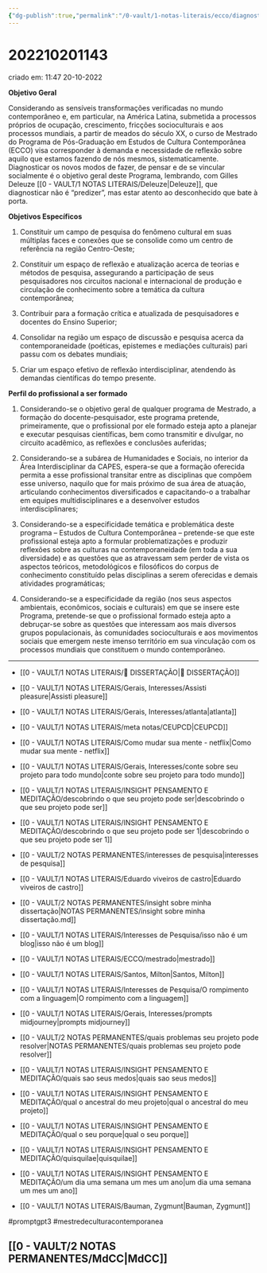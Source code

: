 ```yaml
---
{"dg-publish":true,"permalink":"/0-vault/1-notas-literais/ecco/diagnosticar-nao-e-predizer-mas-estar-atento-ao-desconhecido-que-bate-a-porta/","tags":["permanente","promptgpt3","mestredeculturacontemporanea"],"dgHomeLink":true,"dgShowLocalGraph":true,"dgShowFileTree":true,"dgEnableSearch":true}
---
```


# 202210201143
criado em: 11:47 20-10-2022


**Objetivo Geral**

Considerando as sensíveis transformações verificadas no mundo contemporâneo e, em particular, na América Latina, submetida a processos próprios de ocupação, crescimento, fricções socioculturais e aos processos mundiais, a partir de meados do século XX, o curso de Mestrado do Programa de Pós-Graduação em Estudos de Cultura Contemporânea (ECCO) visa corresponder à demanda e necessidade de reflexão sobre aquilo que estamos fazendo de nós mesmos, sistematicamente. Diagnosticar os novos modos de fazer, de pensar e de se vincular socialmente é o objetivo geral deste Programa, lembrando, com Gilles Deleuze [[0 - VAULT/1 NOTAS LITERAIS/Deleuze\|Deleuze]], que diagnosticar não é “predizer”, mas estar atento ao desconhecido que bate à porta.

**Objetivos Específicos**

1. Constituir um campo de pesquisa do fenômeno cultural em suas múltiplas faces e conexões que se consolide como um centro de referência na região Centro-Oeste;

2. Constituir um espaço de reflexão e atualização acerca de teorias e métodos de pesquisa, assegurando a participação de seus pesquisadores nos circuitos nacional e internacional de produção e circulação de conhecimento sobre a temática da cultura contemporânea;

3. Contribuir para a formação crítica e atualizada de pesquisadores e docentes do Ensino Superior;

4. Consolidar na região um espaço de discussão e pesquisa acerca da contemporaneidade (poéticas, epistemes e mediações culturais) pari passu com os debates mundiais;

5. Criar um espaço efetivo de reflexão interdisciplinar, atendendo às demandas científicas do tempo presente.

**Perfil do profissional a ser formado**

1. Considerando-se o objetivo geral de qualquer programa de Mestrado, a formação do docente-pesquisador, este programa pretende, primeiramente, que o profissional por ele formado esteja apto a planejar e executar pesquisas científicas, bem como transmitir e divulgar, no circuito acadêmico, as reflexões e conclusões auferidas;

2. Considerando-se a subárea de Humanidades e Sociais, no interior da Área Interdisciplinar da CAPES, espera-se que a formação oferecida permita a esse profissional transitar entre as disciplinas que compõem esse universo, naquilo que for mais próximo de sua área de atuação, articulando conhecimentos diversificados e capacitando-o a trabalhar em equipes multidisciplinares e a desenvolver estudos interdisciplinares;

3. Considerando-se a especificidade temática e problemática deste programa – Estudos de Cultura Contemporânea – pretende-se que este profissional esteja apto a formular problematizações e produzir reflexões sobre as culturas na contemporaneidade (em toda a sua diversidade) e as questões que as atravessam sem perder de vista os aspectos teóricos, metodológicos e filosóficos do corpus de conhecimento constituído pelas disciplinas a serem oferecidas e demais atividades programáticas;

4. Considerando-se a especificidade da região (nos seus aspectos ambientais, econômicos, sociais e culturais) em que se insere este Programa, pretende-se que o profissional formado esteja apto a debruçar-se sobre as questões que interessam aos mais diversos grupos populacionais, às comunidades socioculturais e aos movimentos sociais que emergem neste imenso território em sua vinculação com os processos mundiais que constituem o mundo contemporâneo.
---




- [[0 - VAULT/1 NOTAS LITERAIS/📕 DISSERTAÇÃO\|📕 DISSERTAÇÃO]]
- [[0 - VAULT/1 NOTAS LITERAIS/Gerais, Interesses/Assisti pleasure\|Assisti pleasure]]
- [[0 - VAULT/1 NOTAS LITERAIS/Gerais, Interesses/atlanta\|atlanta]]
- [[0 - VAULT/1 NOTAS LITERAIS/meta notas/CEUPCD\|CEUPCD]]
- [[0 - VAULT/1 NOTAS LITERAIS/Como mudar sua mente - netflix\|Como mudar sua mente - netflix]]
- [[0 - VAULT/1 NOTAS LITERAIS/Gerais, Interesses/conte sobre seu projeto para todo mundo\|conte sobre seu projeto para todo mundo]]
- [[0 - VAULT/1 NOTAS LITERAIS/INSIGHT PENSAMENTO E MEDITAÇÃO/descobrindo o que seu projeto pode ser\|descobrindo o que seu projeto pode ser]]
- [[0 - VAULT/1 NOTAS LITERAIS/INSIGHT PENSAMENTO E MEDITAÇÃO/descobrindo o que seu projeto pode ser 1\|descobrindo o que seu projeto pode ser 1]]
- [[0 - VAULT/2 NOTAS PERMANENTES/interesses de pesquisa\|interesses de pesquisa]]
- [[0 - VAULT/1 NOTAS LITERAIS/Eduardo viveiros de castro\|Eduardo viveiros de castro]]
- [[0 - VAULT/2 NOTAS PERMANENTES/insight sobre minha dissertação\|NOTAS PERMANENTES/insight sobre minha dissertação.md]]
- [[0 - VAULT/1 NOTAS LITERAIS/Interesses de Pesquisa/isso não é um blog\|isso não é um blog]]

- [[0 - VAULT/1 NOTAS LITERAIS/ECCO/mestrado\|mestrado]]
- [[0 - VAULT/1 NOTAS LITERAIS/Santos, Milton\|Santos, Milton]]

- [[0 - VAULT/1 NOTAS LITERAIS/Interesses de Pesquisa/O rompimento com a linguagem\|O rompimento com a linguagem]]
- [[0 - VAULT/1 NOTAS LITERAIS/Gerais, Interesses/prompts midjourney\|prompts midjourney]]
- [[0 - VAULT/2 NOTAS PERMANENTES/quais problemas seu projeto pode resolver\|NOTAS PERMANENTES/quais problemas seu projeto pode resolver]]

- [[0 - VAULT/1 NOTAS LITERAIS/INSIGHT PENSAMENTO E MEDITAÇÃO/quais sao seus medos\|quais sao seus medos]]
- [[0 - VAULT/1 NOTAS LITERAIS/INSIGHT PENSAMENTO E MEDITAÇÃO/qual o ancestral do meu projeto\|qual o ancestral do meu projeto]]
- [[0 - VAULT/1 NOTAS LITERAIS/INSIGHT PENSAMENTO E MEDITAÇÃO/qual o seu porque\|qual o seu porque]]
- [[0 - VAULT/1 NOTAS LITERAIS/INSIGHT PENSAMENTO E MEDITAÇÃO/quisquilae\|quisquilae]]

- [[0 - VAULT/1 NOTAS LITERAIS/INSIGHT PENSAMENTO E MEDITAÇÃO/um dia uma semana um mes um ano\|um dia uma semana um mes um ano]]
- [[0 - VAULT/1 NOTAS LITERAIS/Bauman, Zygmunt\|Bauman, Zygmunt]]


#promptgpt3 #mestredeculturacontemporanea
## [[0 - VAULT/2 NOTAS PERMANENTES/MdCC\|MdCC]]



